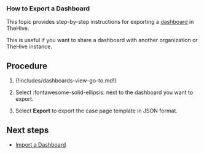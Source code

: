 ### How to Export a Dashboard

This topic provides step-by-step instructions for exporting a [dashboard](about-dashboards.md) in TheHive.

This is useful if you want to share a dashboard with another organization or TheHive instance.

## Procedure

1. {!includes/dashboards-view-go-to.md!}

2. Select :fontawesome-solid-ellipsis: next to the dashboard you want to export.

3. Select **Export** to export the case page template in JSON format.

## Next steps

* [Import a Dashboard](import-a-dashboard.md)